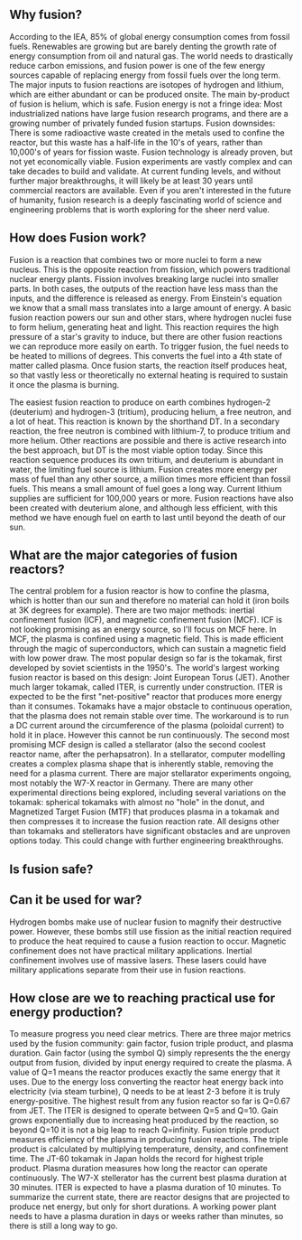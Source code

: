 ## Why fusion?

According to the IEA, 85% of global energy consumption comes from fossil fuels. Renewables are growing but are barely denting the growth rate of energy consumption from oil and natural gas. The world needs to drastically reduce carbon emissions, and fusion power is one of the few energy sources capable of replacing energy from fossil fuels over the long term. The major inputs to fusion reactions are isotopes of hydrogen and lithium, which are either abundant or can be produced onsite. The main by-product of fusion is helium, which is safe. Fusion energy is not a fringe idea: Most industrialized nations have large fusion research programs, and there are a growing number of privately funded fusion startups. Fusion downsides: There is some radioactive waste created in the metals used to confine the reactor, but this waste has a half-life in the 10's of years, rather than 10,000's of years for fission waste. Fusion technology is already proven, but not yet economically viable. Fusion experiments are vastly complex and can take decades to build and validate. At current funding levels, and without further major breakthroughs, it will likely be at least 30 years until commercial reactors are available. Even if you aren't interested in the future of humanity, fusion research is a deeply fascinating world of science and engineering problems that is worth exploring for the sheer nerd value. 

## How does Fusion work?

Fusion is a reaction that combines two or more nuclei to form a new nucleus. This is the opposite reaction from fission, which powers traditional nuclear energy plants. Fission involves breaking large nuclei into smaller parts. In both cases, the outputs of the reaction have less mass than the inputs, and the difference is released as energy. From Einstein's equation we know that a small mass translates into a large amount of energy. A basic fusion reaction powers our sun and other stars, where hydrogen nuclei fuse to form helium, generating heat and light. This reaction requires the high pressure of a star's gravity to induce, but there are other fusion reactions we can reproduce more easily on earth. To trigger fusion, the fuel needs to be heated to millions of degrees. This converts the fuel into a 4th state of matter called plasma. Once fusion starts, the reaction itself produces heat, so that vastly less or theoretically no external heating is required to sustain it once the plasma is burning.

The easiest fusion reaction to produce on earth combines hydrogen-2 (deuterium) and hydrogen-3 (tritium), producing helium, a free neutron, and a lot of heat. This reaction is known by the shorthand DT. In a secondary reaction, the free neutron is combined with lithium-7, to produce tritium and more helium. Other reactions are possible and there is active research into the best approach, but DT is the most viable option today. Since this reaction sequence produces its own tritium, and deuterium is abundant in water, the limiting fuel source is lithium. Fusion creates more energy per mass of fuel than any other source, a million times more efficient than fossil fuels. This means a small amount of fuel goes a long way. Current lithium supplies are sufficient for 100,000 years or more. Fusion reactions have also been created with deuterium alone, and although less efficient, with this method we have enough fuel on earth to last until beyond the death of our sun.

## What are the major categories of fusion reactors?

The central problem for a fusion reactor is how to confine the plasma, which is hotter than our sun and therefore no material can hold it (iron boils at 3K degrees for example). There are two major methods: inertial confinement fusion (ICF), and magnetic confinement fusion (MCF). ICF is not looking promising as an energy source, so I'll focus on MCF here. In MCF, the plasma is confined using a magnetic field. This is made efficient through the magic of superconductors, which can sustain a magnetic field with low power draw. The most popular design so far is the tokamak, first developed by soviet scientists in the 1950's. The world's  largest working fusion reactor is based on this design: Joint European Torus (JET). Another much larger tokamak, called ITER, is currently under construction. ITER is expected to be the first "net-positive" reactor that produces more energy than it consumes. Tokamaks have a major obstacle to continuous operation, that the plasma does not remain stable over time. The workaround is to run a DC current around the circumference of the plasma (poloidal current) to hold it in place. However this cannot be run continuously. The second most promising MCF design is called a stellarator (also the second coolest reactor name, after the perhapsatron). In a stellarator, computer modelling creates a complex plasma shape that is inherently stable, removing the need for a plasma current. There are major stellarator experiments ongoing, most notably the W7-X reactor in Germany. There are many other experimental directions being explored, including several variations on the tokamak: spherical tokamaks with almost no "hole" in the donut, and Magnetized Target Fusion (MTF) that produces plasma in a tokamak and then compresses it to increase the fusion reaction rate. All designs other than tokamaks and stellerators have significant obstacles and are unproven options today. This could change with further engineering breakthroughs.

## Is fusion safe?



## Can it be used for war?

Hydrogen bombs make use of nuclear fusion to magnify their destructive power. However, these bombs still use fission as the initial reaction required to produce the heat required to cause a fusion reaction to occur. Magnetic confinement does not have practical military applications. Inertial confinement involves use of massive lasers. These lasers could have military applications separate from their use in fusion reactions.

## How close are we to reaching practical use for energy production?

To measure progress you need clear metrics. There are three major metrics used by the fusion community: gain factor, fusion triple product, and plasma duration. Gain factor (using the symbol Q) simply represents the the energy output from fusion, divided by input energy required to create the plasma. A value of Q=1 means the reactor produces exactly the same energy that it uses. Due to the energy loss converting the reactor heat energy back into electricity (via steam turbine), Q needs to be at least 2-3 before it is truly energy-positive. The highest result from any fusion reactor so far is Q=0.67 from JET. The ITER is designed to operate between Q=5 and Q=10. Gain grows exponentially due to increasing heat produced by the reaction, so beyond Q=10 it is not a big leap to reach Q=infinity. Fusion triple product measures efficiency of the plasma in producing fusion reactions. The triple product is calculated by multiplying temperature, density, and confinement time. The JT-60 tokamak in Japan holds the record for highest triple product. Plasma duration measures how long the reactor can operate continuously. The W7-X stellerator has the current best plasma duration at 30 minutes. ITER is expected to have a plasma duration of 10 minutes. To summarize the current state, there are reactor designs that are projected to produce net energy, but only for short durations. A working power plant needs to have a plasma duration in days or weeks rather than minutes, so there is still a long way to go.



